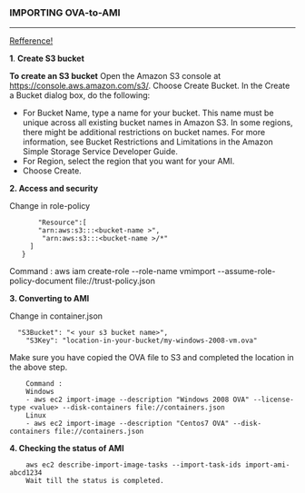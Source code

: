 ### **IMPORTING OVA-to-AMI**
-------------------------
[Refference!](https://docs.aws.amazon.com/vm-import/latest/userguide/vmimport-image-import.html#import-vm-image)

**1**. **Create S3 bucket**

  **To create an S3 bucket**
Open the Amazon S3 console at https://console.aws.amazon.com/s3/.
Choose Create Bucket.
  In the Create a Bucket dialog box, do the following:
  - For Bucket Name, type a name for your bucket. This name must be unique across all existing bucket names in Amazon S3. In some regions, there might be additional restrictions on bucket names. For more information, see Bucket Restrictions and Limitations in the Amazon Simple Storage Service Developer Guide.
  - For Region, select the region that you want for your AMI.
  - Choose Create.

**2.  Access and security**
        
Change in role-policy

           "Resource":[
           "arn:aws:s3:::<bucket-name >",
            "arn:aws:s3:::<bucket-name >/*"
         ]
       }    
 Command : 
        aws iam create-role --role-name vmimport --assume-role-policy-document file://trust-policy.json
      
**3.   Converting to AMI**
  
  Change in container.json

      "S3Bucket": "< your s3 bucket name>",
        "S3Key": "location-in-your-bucket/my-windows-2008-vm.ova"
        
  Make sure you have copied the OVA file to S3 and completed the location in the above step. 
  
        Command :
        Windows
        - aws ec2 import-image --description "Windows 2008 OVA" --license-type <value> --disk-containers file://containers.json
        Linux 
        - aws ec2 import-image --description "Centos7 OVA" --disk-containers file://containers.json
 
**4.   Checking the status of AMI**

        aws ec2 describe-import-image-tasks --import-task-ids import-ami-abcd1234
        Wait till the status is completed.
